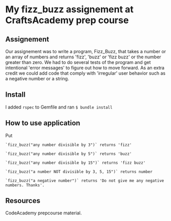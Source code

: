 # My fizz_buzz assignement at CraftsAcademy prep course

## Assignement
Our assignement was to write a program, Fizz_Buzz, that takes a number or an array of numbers and returns 'fizz', 'buzz' or 'fizz buzz' or the number greater than zero. We had to do several tests of the program and get intentional 'error messages' to figure out how to move forward. As an extra credit we could add code that comply with 'irregular' user behavior such as a negative number or a string.

## Install
I added `rspec` to Gemfile and ran `$ bundle install`

## How to use application
Put

    `fizz_buzz("any number divisible by 3")` returns 'fizz'

    `fizz_buzz("any number divisible by 5")` returns 'buzz'

    `fizz_buzz("any number divisible by 15")` returns 'fizz buzz'

    `fizz_buzz("a number NOT divisible by 3, 5, 15")` returns number

    `fizz_buzz("a negative number")` returns 'Do not give me any negative numbers. Thanks'.

## Resources
CodeAcademy prepcourse material.
